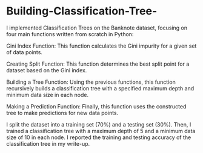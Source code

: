 # Building-Classification-Tree-

I implemented Classification Trees on the Banknote dataset, focusing on four main functions written from scratch in Python:

Gini Index Function: This function calculates the Gini impurity for a given set of data points.

Creating Split Function: This function determines the best split point for a dataset based on the Gini index.

Building a Tree Function: Using the previous functions, this function recursively builds a classification tree with a specified maximum depth and minimum data size in each node.

Making a Prediction Function: Finally, this function uses the constructed tree to make predictions for new data points.

I split the dataset into a training set (70%) and a testing set (30%). Then, I trained a classification tree with a maximum depth of 5 and a minimum data size of 10 in each node. I reported the training and testing accuracy of the classification tree in my write-up.
